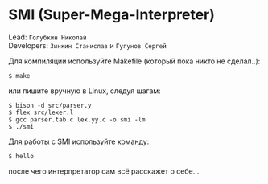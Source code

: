 # SMI (Super-Mega-Interpreter)  
  
Lead: `Голубкин Николай`  
Developers: `Зинкин Станислав` и `Гугунов Сергей`  
  
Для компиляции используйте Makefile (который пока никто не сделал..):
```
$ make
```
или пишите вручную в Linux, следуя шагам:
```
$ bison -d src/parser.y
$ flex src/lexer.l
$ gcc parser.tab.c lex.yy.c -o smi -lm
$ ./smi
```
Для работы с SMI используйте команду:
```
$ hello
```
после чего интерпретатор сам всё расскажет о себе...
